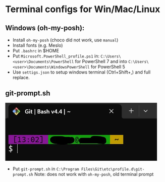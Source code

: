 # Terminal configs for Win/Mac/Linux

## Windows (oh-my-posh):
- Install `oh-my-posh` (choco did not work, use `manual`)
- Install fonts (e.g. Meslo)
- Put `.bashrc` in $HOME
- Put `Microsoft.PowerShell_profile.ps1` in: `C:\Users\<user>\Documents\PowerShell` for PowerShell 7 and into `C:\Users\<user>\Documents\WindowsPowerShell` for PowerShell 5
- Use `settigs.json` to setup windows terminal (Ctrl+Shift+,) and full replace.

  
## git-prompt.sh
![git-prompt.sh](img/prompt.jpg)
- Put `git-prompt.sh` in  `C:\Program Files\Git\etc\profile.d\git-prompt.sh`
Note: does not work with `oh-my-posh`, old terminal prompt 
